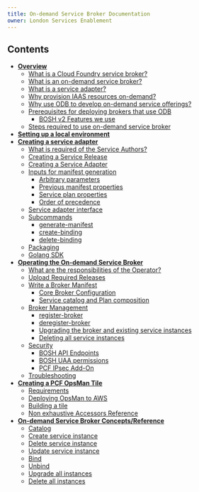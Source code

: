 ```yaml
---
title: On-demand Service Broker Documentation
owner: London Services Enablement
---
```


## Contents
- **<a href="overview.html" class="subnav">Overview</a>**
  - [What is a Cloud Foundry service broker?](overview.html#what-is-a-cloud-foundry-service-broker)
  - [What is an on-demand service broker?](overview.html#what-is-an-on-demand-service-broker)
  - [What is a service adapter?](overview.html#what-is-a-service-adapter)
  - [Why provision IAAS resources on-demand?](overview.html#why-provision-iaas-resources-on-demand)
  - [Why use ODB to develop on-demand service offerings?](overview.html#why-use-odb-to-develop-on-demand-service-offerings)
  - [Prerequisites for deploying brokers that use ODB](overview.html#prerequisites-for-deploying-brokers-that-use-odb)
     - [BOSH v2 Features we use](overview.html#bosh-v2-features-we-use)
  - [Steps required to use on-demand service broker](overview.html#steps-required-to-use-on-demand-service-broker)
- **<a href="getting-started.html" class="subnav">Setting up a local environment</a>**
- **<a href="creating.html" class="subnav">Creating a service adapter</a>**
  - [What is required of the Service Authors?](creating.html#what-is-required-of-the-service-authors)
  - [Creating a Service Release](creating.html#creating-a-service-release)
  - [Creating a Service Adapter](creating.html#creating-a-service-adapter)
  - [Inputs for manifest generation](creating.html#inputs-for-manifest-generation)
      - [Arbitrary parameters](creating.html#arbitrary-parameters)
      - [Previous manifest properties](creating.html#previous-manifest-properties)
      - [Service plan properties](creating.html#service-plan-properties)
      - [Order of precedence](creating.html#order-of-precedence)
  - [Service adapter interface](creating.html#service-adapter-interface)
  - [Subcommands](creating.html#sub-commands)
      - [generate-manifest](creating.html#generate-manifest)
      - [create-binding](creating.html#create-binding)
      - [delete-binding](creating.html#delete-binding)
  - [Packaging](creating.html#packaging)
  - [Golang SDK](creating.html#sdk)
- **<a href="operating.html" class="subnav">Operating the On-demand Service Broker</a>**
  - [What are the responsibilities of the Operator?](operating.html#what-are-the-responsibilities-of-the-operator)
  - [Upload Required Releases](operating.html#upload-required-releases)
  - [Write a Broker Manifest](operating.html#write-a-broker-manifest)
      - [Core Broker Configuration](operating.html#core-broker-configuration)
      - [Service catalog and Plan composition](operating.html#service-catalog-and-plan-composition)
  - [Broker Management](operating.html#broker-management)
      - [register-broker](operating.html#register-broker)
      - [deregister-broker](operating.html#deregister-broker)
      - [Upgrading the broker and existing service instances](operating.html#upgrading-the-broker-and-existing-service-instances)
      - [Deleting all service instances](operating.html#deleting-all-service-instances)
  - [Security](operating.html#security)
      - [BOSH API Endpoints](operating.html#bosh-api-endpoints)
      - [BOSH UAA permissions](operating.html#bosh-uaa-permissions)
      - [PCF IPsec Add-On](operating.html#ipsec)
  - [Troubleshooting](operating.html#troubleshooting)
- **<a href="tile.html" class="subnav">Creating a PCF OpsMan Tile</a>**
  - [Requirements](tile.html#requirements)
  - [Deploying OpsMan to AWS](tile.html#deploying)
  - [Building a tile](tile.html#building)
  - [Non exhaustive Accessors Reference](tile.html#accessors)
- **<a href="concepts.html" class="subnav">On-demand Service Broker Concepts/Reference</a>**
  - [Catalog](concepts.html#catalog)
  - [Create service instance](concepts.html#create-service-instance)
  - [Delete service instance](concepts.html#delete-service-instance)
  - [Update service instance](concepts.html#update-service-instance)
  - [Bind](concepts.html#bind)
  - [Unbind](concepts.html#unbind)
  - [Upgrade all instances](concepts.html#upgrade-all-instances)
  - [Delete all instances](concepts.html#delete-all-instances)
